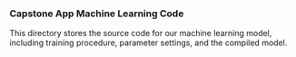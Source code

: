 ### Capstone App Machine Learning Code
This directory stores the source code for our machine learning model, including training procedure, parameter settings, and the compiled model.